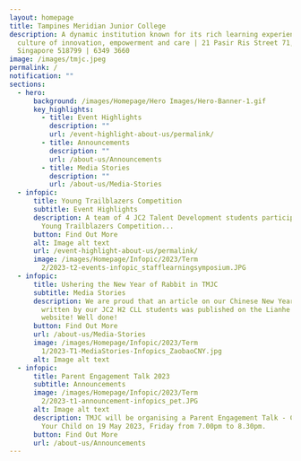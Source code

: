 ```yaml
---
layout: homepage
title: Tampines Meridian Junior College
description: A dynamic institution known for its rich learning experiences in a
  culture of innovation, empowerment and care | 21 Pasir Ris Street 71,
  Singapore 518799 | 6349 3660
image: /images/tmjc.jpeg
permalink: /
notification: ""
sections:
  - hero:
      background: /images/Homepage/Hero Images/Hero-Banner-1.gif
      key_highlights:
        - title: Event Highlights
          description: ""
          url: /event-highlight-about-us/permalink/
        - title: Announcements
          description: ""
          url: /about-us/Announcements
        - title: Media Stories
          description: ""
          url: /about-us/Media-Stories
  - infopic:
      title: Young Trailblazers Competition
      subtitle: Event Highlights
      description: A team of 4 JC2 Talent Development students participated in the
        Young Trailblazers Competition...
      button: Find Out More
      alt: Image alt text
      url: /event-highlight-about-us/permalink/
      image: /images/Homepage/Infopic/2023/Term
        2/2023-t2-events-infopic_stafflearningsymposium.JPG
  - infopic:
      title: Ushering the New Year of Rabbit in TMJC
      subtitle: Media Stories
      description: We are proud that an article on our Chinese New Year celebrations
        written by our JC2 H2 CLL students was published on the Lianhe Zaobao
        website! Well done!
      button: Find Out More
      url: /about-us/Media-Stories
      image: /images/Homepage/Infopic/2023/Term
        1/2023-T1-MediaStories-Infopics_ZaobaoCNY.jpg
      alt: Image alt text
  - infopic:
      title: Parent Engagement Talk 2023
      subtitle: Announcements
      image: /images/Homepage/Infopic/2023/Term
        2/2023-t1-announcement-infopics_pet.JPG
      alt: Image alt text
      description: TMJC will be organising a Parent Engagement Talk - Connecting with
        Your Child on 19 May 2023, Friday from 7.00pm to 8.30pm.
      button: Find Out More
      url: /about-us/Announcements
---
```

